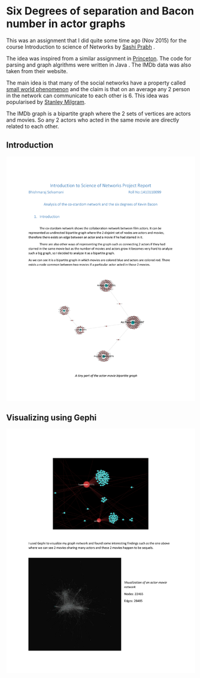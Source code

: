 # Six Degrees of separation and Bacon number in actor graphs
This was an assignment that I did quite some time ago (Nov 2015) for the course Introduction to science of Networks by [Sashi Prabh](https://sites.google.com/a/snu.edu.in/shashi-prabh/home) .

The idea was inspired from a similar assignment in [Princeton](http://www.cs.princeton.edu/courses/archive/spring03/cs226/assignments/bacon.html). The code for parsing and graph algrithms were written in Java . The IMDb data was also taken from their website.

The main idea is that many of the social networks have a property called [small world phenomenon](https://www.cs.cornell.edu/home/kleinber/networks-book/networks-book-ch20.pdf) and the claim is that on an average any 2 person in the network can communicate to each other is 6. This idea was popularised by [Stanley Milgram](https://en.wikipedia.org/wiki/Small-world_experiment).

The IMDb graph is a bipartite graph where the 2 sets of vertices are actors and movies. So any 2 actors who acted in the same movie are directly related to each other.

## Introduction
![Introduction](images/output-01.png?raw=true "Introduction")

## Visualizing using Gephi
![](images/output-04.png?raw=true)
